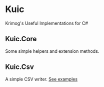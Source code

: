 # Kuic
Krimog's Useful Implementations for C#

## Kuic.Core
Some simple helpers and extension methods.

## Kuic.Csv
A simple CSV writer.
[See examples](./src/Kuic.Csv/README.md)

